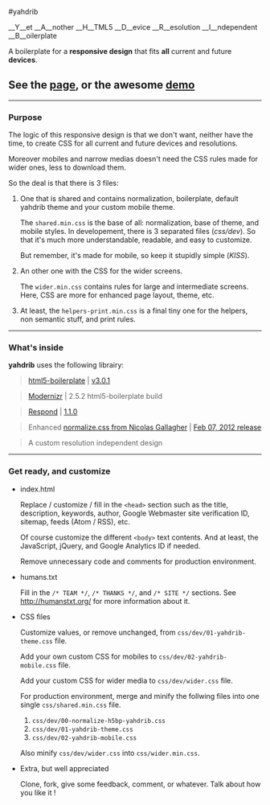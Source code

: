 #yahdrib

__Y__et  __A__nother  __H__TML5   __D__evice   __R__esolution  __I__ndependent  __B__oilerplate

A boilerplate for a __responsive design__ that fits __all__ current and future __devices__.


## See the [page](http://sv1l.github.com/yahdrib/), or the awesome [demo](http://sv1l.github.com/yahdrib/demo/)

---

### Purpose

The logic of this responsive design is that we don't want, neither have the time,
to create CSS for all current and future devices and resolutions.

Moreover mobiles and narrow medias doesn't need the CSS rules made for wider ones,
less to download them.


So the deal is that there is 3 files:

1. One that is shared and contains normalization, boilerplate, default yahdrib
theme and your custom mobile theme.

    The `shared.min.css` is the base of all: normalization, base of theme,
and mobile styles. In developement, there is 3 separated files (_css/dev_).
So that it's much more understandable, readable, and easy to customize.

    But remember, it's made for mobile, so keep it stupidly simple (*KISS*).

2. An other one with the CSS for the wider screens.
    
    The `wider.min.css` contains rules for large and intermediate screens.
Here, CSS are more for enhanced page layout, theme, etc.

3. At least, the `helpers-print.min.css` is a final tiny one for the helpers,
non semantic stuff, and print rules.

---

### What's inside

__yahdrib__ uses the following librairy:

> [html5-boilerplate](https://github.com/h5bp/html5-boilerplate) | [v3.0.1](https://github.com/h5bp/html5-boilerplate/zipball/v3.0.1)

> [Modernizr](http://www.modernizr.com) | 2.5.2 html5-boilerplate build

> [Respond](https://github.com/scottjehl/Respond) | [1.1.0](https://github.com/scottjehl/Respond/blob/c82ab674098de89ca5a144ea236a5697011b807c/respond.min.js)

> Enhanced [normalize.css from Nicolas Gallagher](https://github.com/necolas/normalize.css) | [Feb 07, 2012 release](https://github.com/necolas/normalize.css/commit/5e5496c026a0211ac2fdfd62cb59e25455dced55)

> A custom resolution independent design

---

### Get ready, and customize

* index.html

    Replace / customize / fill in the `<head>` section such as the title,
description, keywords, author, Google Webmaster site verification ID, sitemap,
feeds (Atom / RSS), etc.
    
    Of course customize the different `<body>` text contents. And at least,
the JavaScript, jQuery, and Google Analytics ID if needed.
    
    Remove unnecessary code and comments for production environment.

* humans.txt

    Fill in the `/* TEAM */`, `/* THANKS */`,  and `/* SITE */` sections.
    See http://humanstxt.org/ for more information about it.

* CSS files

    Customize values, or remove unchanged, from `css/dev/01-yahdrib-theme.css` file.
    
    Add your own custom CSS for mobiles to `css/dev/02-yahdrib-mobile.css` file.
    
    Add your custom CSS for wider media to `css/dev/wider.css` file.
    
    For production environment, merge and minify the follwing files into one single `css/shared.min.css` file.

  1. `css/dev/00-normalize-h5bp-yahdrib.css`
  2. `css/dev/01-yahdrib-theme.css`
  3. `css/dev/02-yahdrib-mobile.css`

    
    Also minify `css/dev/wider.css` into `css/wider.min.css`.

* Extra, but well appreciated

    Clone, fork, give some feedback, comment, or whatever. Talk about how you like it !
